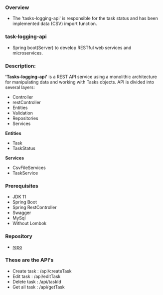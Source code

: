 ### Overview
- The 'tasks-logging-api' is responsible for the task status and has been implemented data (CSV) import function.

### task-logging-api
- Spring boot(Server) to develop RESTful web services and microservices.

### Description:

**'Tasks-logging-api'** is a REST API service using a monolithic architecture for manipulating data and working with Tasks objects. API is divided into several layers:

- Controller
- restController
- Entities
- Validation
- Repositories
- Services


**Entities**
- Task
- TaskStatus


**Services**
- CsvFileServices
- TaskService


### Prerequisites
- JDK 11
- Spring Boot
- Spring RestController
- Swagger
- MySql
- Without Lombok


### Repository
- [repo](https://github.com/duoqdzj/TasksLoggingApi.git)

### These are the API's

- Create task : /api/createTask
- Edit task : /api/editTask
- Delete task : /api/taskId
- Get all task : /api/getTask

